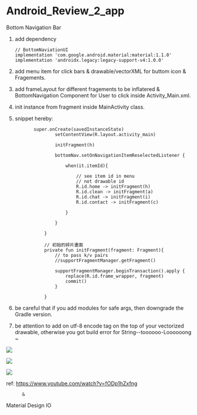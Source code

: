 # Android_Review_2_app
Bottom Navigation Bar



1. add dependency

       // BottomNaviationUI
       implementation 'com.google.android.material:material:1.1.0'
       implementation 'androidx.legacy:legacy-support-v4:1.0.0'

2. add menu item for click bars & drawable/vectorXML for buttom icon & Fragements.


3. add frameLayout for different fragements to be inflatered & BottomNavigation Component for User to click inside Activity_Main.xml.


4. init instance from fragment inside MainActivity class.


5. snippet hereby:


              super.onCreate(savedInstanceState)
                      setContentView(R.layout.activity_main)

                      initFragment(h)

                      bottomNav.setOnNavigationItemReselectedListener {

                          when(it.itemId){

                              // see item id in menu
                              // not drawable id
                              R.id.home -> initFragment(h)
                              R.id.clean -> initFragment(a)
                              R.id.chat -> initFragment(i)
                              R.id.contact -> initFragment(c)

                          }

                      }

                  }

                  // 初始的碎片畫面
                  private fun initFragment(fragment: Fragment){
                      // to pass k/v pairs
                      //supportFragmentManager.getFragment()

                      supportFragmentManager.beginTransaction().apply {
                          replace(R.id.frame_wrapper, fragment)
                          commit()
                      }

                  }

6. be careful that if you add modules for safe args, then downgrade the Gradle version.

7. be attention to add on utf-8 encode tag on the top of your vectorized drawable, otherwise you got build error for String--toooooo-Loooooong ~

   
   
![](https://raw.githubusercontent.com/QueenieCplusplus/Android_Review_2_app/main/output1.png)

![](https://raw.githubusercontent.com/QueenieCplusplus/Android_Review_2_app/main/output2.png)

![](https://raw.githubusercontent.com/QueenieCplusplus/Android_Review_2_app/main/output3.png)

ref: https://www.youtube.com/watch?v=fODp1hZxfng

          &

   Material Design IO
